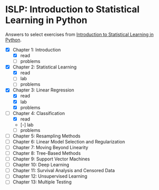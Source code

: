 # ISLP: Introduction to Statistical Learning in Python
Answers to select exercises from [Introduction to Statistical Learning in Python](https://www.statlearning.com/).

- [x] Chapter 1: Introduction
  - [x] read
  - [ ] problems
- [x] Chapter 2: Statistical Learning
  - [x] read
  - [ ] lab
  - [ ] problems
- [x] Chapter 3: Linear Regression
  - [x] read
  - [x] lab
  - [x] problems
- [ ] Chapter 4: Classification
  - [x] read
  - [-] lab
  - [ ] problems
- [ ] Chapter 5: Resampling Methods
- [ ] Chapter 6: Linear Model Selection and Regularization
- [ ] Chapter 7: Moving Beyond Linearity
- [ ] Chapter 8: Tree-Based Methods
- [ ] Chapter 9: Support Vector Machines
- [ ] Chapter 10: Deep Learning
- [ ] Chapter 11: Survival Analysis and Censored Data
- [ ] Chapter 12: Unsupervised Learning
- [ ] Chapter 13: Multiple Testing
